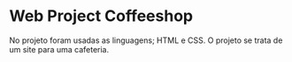 # Web Project Coffeeshop

No projeto foram usadas as linguagens; HTML e CSS. O projeto se trata de um site para uma cafeteria.
